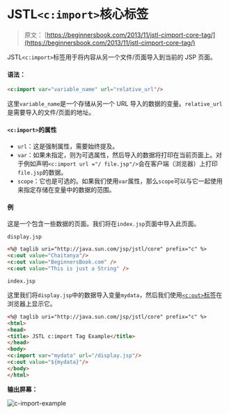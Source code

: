 # JSTL`<c:import>`核心标签

> 原文： [https://beginnersbook.com/2013/11/jstl-cimport-core-tag/](https://beginnersbook.com/2013/11/jstl-cimport-core-tag/)

JSTL`<c:import>`标签用于将内容从另一个文件/页面导入到当前的 JSP 页面。

#### 语法：

```html
<c:import var="variable_name" url="relative_url"/>
```

这里`variable_name`是一个存储从另一个 URL 导入的数据的变量。`relative_url`是需要导入的文件/页面的地址。

#### `<c:import>`的属性

*   `url`：这是强制属性，需要始终提及。
*   `var`：如果未指定，则为可选属性，然后导入的数据将打印在当前页面上。对于例如声明`<c:import url ="/ file.jsp"/>`会在客户端（浏览器）上打印`file.jsp`的数据。
*   `scope`：它也是可选的。如果我们使用`var`属性，那么`scope`可以与它一起使用来指定存储在变量中的数据的范围。

#### 例

这是一个包含一些数据的页面。我们将在`index.jsp`页面中导入此页面。

`display.jsp`

```html
<%@ taglib uri="http://java.sun.com/jsp/jstl/core" prefix="c" %>
<c:out value="Chaitanya"/>
<c:out value="BeginnersBook.com" />
<c:out value="This is just a String" />
```

`index.jsp`

这里我们将`display.jsp`中的数据导入变量`mydata`，然后我们使用[`<c:out>`标签](https://beginnersbook.com/2013/11/jstl-cout-core-tag/)在浏览器上显示它。

```html
<%@ taglib uri="http://java.sun.com/jsp/jstl/core" prefix="c" %>
<html>
<head>
<title> JSTL c:import Tag Example</title>
</head>
<body>
<c:import var="mydata" url="/display.jsp"/>
<c:out value="${mydata}"/>
</body>
</html>
```

**输出屏幕：**

![c-import-example](../Images/2f51e8e7b311f5b39ad1673799d34137.jpg)